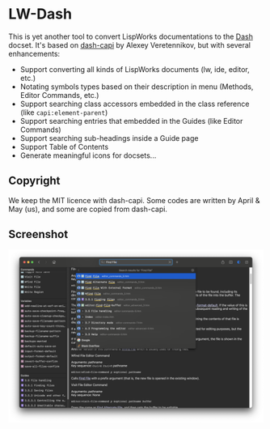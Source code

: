# LW-Dash

This is yet another tool to convert LispWorks documentations to the
[Dash](https://kapeli.com/dash) docset. It's based on
[dash-capi](https://codeberg.org/fourier/dash-capi/) by Alexey
Veretennikov, but with several enhancements:

- Support converting all kinds of LispWorks documents (lw, ide, editor, etc.)
- Notating symbols types based on their description in menu (Methods, Editor Commands, etc.)
- Support searching class accessors embedded in the class reference (like `capi:element-parent`)
- Support searching entries that embedded in the Guides (like Editor Commands)
- Support searching sub-headings inside a Guide page
- Support Table of Contents
- Generate meaningful icons for docsets...

## Copyright

We keep the MIT licence with dash-capi. Some codes are written by
April & May (us), and some are copied from dash-capi.

## Screenshot

![screenshot](./screenshot.png)
